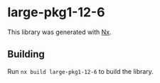 # large-pkg1-12-6

This library was generated with [Nx](https://nx.dev).

## Building

Run `nx build large-pkg1-12-6` to build the library.
